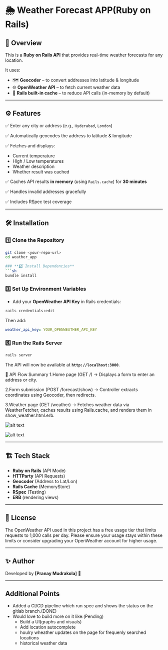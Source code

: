 # 🌦️ Weather Forecast APP(Ruby on Rails)

## 📌 Overview
This is a **Ruby on Rails API** that provides real-time weather forecasts for any location.

It uses:
- 🗺️ **Geocoder** – to convert addresses into latitude & longitude
- 🌐 **OpenWeather API** – to fetch current weather data
- 🧠 **Rails built-in cache** – to reduce API calls (in-memory by default)

---

## ⚙️ Features

✅ Enter any city or address (e.g., `Hyderabad`, `London`)

✅ Automatically geocodes the address to latitude & longitude

✅ Fetches and displays:
  - Current temperature
  - High / Low temperatures
  - Weather description
  - Whether result was cached

✅ Caches API results **in memory** (using `Rails.cache`) for **30 minutes**

✅ Handles invalid addresses gracefully

✅ Includes RSpec test coverage
 
---

## 🛠️ Installation

### 1️⃣ Clone the Repository
```bash
git clone <your-repo-url>
cd weather_app

### **2️⃣ Install Dependencies**
```sh
bundle install
```

### **3️⃣ Set Up Environment Variables**
- Add your **OpenWeather API Key** in Rails credentials:
```sh
rails credentials:edit
```
Then add:
```yaml
weather_api_key: YOUR_OPENWEATHER_API_KEY
```


### **5️⃣ Run the Rails Server**
```sh
rails server
```
The API will now be available at **`http://localhost:3000`**.

🔗 API Flow Summary
1.Home page (GET /)
→ Displays a form to enter an address or city.

2.Form submission (POST /forecast/show)
→ Controller extracts coordinates using Geocoder, then redirects.

3.Weather page (GET /weather)
→ Fetches weather data via WeatherFetcher, caches results using Rails.cache, and renders them in show_weather.html.erb.

![alt text](<Screenshot 2025-07-17 at 3.10.12 PM.png>)

![alt text](<Screenshot 2025-07-17 at 3.10.26 PM.png>)


---

## 🏗️ Tech Stack
- **Ruby on Rails** (API Mode)
- **HTTParty** (API Requests)
- **Geocoder** (Address to Lat/Lon)
- **Rails Cache** (MemoryStore)
- **RSpec** (Testing)
- **ERB** (rendering views)

---

## 📜 License
The OpenWeather API used in this project has a free usage tier that limits requests to 1,000 calls per day. Please ensure your usage stays within these limits or consider upgrading your OpenWeather account for higher usage.

---

## ✨ Author
Developed by **[Pranay Mudrakola]** 🚀

---

## Additional Points
 - Added a CI/CD pipeline which run spec and shows the status on the gitlab branch.(DONE)
 - Would love to build more on it like:(Pending)
   - Build a UI(graphs and visuals)
   - Add location autocomplete
   - houlry wheather updates on the page for frequenly searched locations
   - historical weather data
